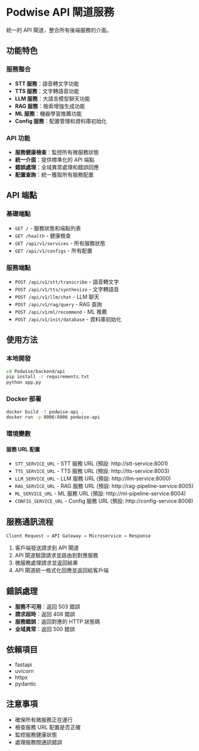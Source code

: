 # Podwise API 閘道服務

統一的 API 閘道，整合所有後端服務的介面。

## 功能特色

### 服務整合
- **STT 服務**：語音轉文字功能
- **TTS 服務**：文字轉語音功能
- **LLM 服務**：大語言模型聊天功能
- **RAG 服務**：檢索增強生成功能
- **ML 服務**：機器學習推薦功能
- **Config 服務**：配置管理和資料庫初始化

### API 功能
- **服務健康檢查**：監控所有微服務狀態
- **統一介面**：提供標準化的 API 端點
- **錯誤處理**：全域異常處理和錯誤回應
- **配置查詢**：統一獲取所有服務配置

## API 端點

### 基礎端點
- `GET /` - 服務狀態和端點列表
- `GET /health` - 健康檢查
- `GET /api/v1/services` - 所有服務狀態
- `GET /api/v1/configs` - 所有配置

### 服務端點
- `POST /api/v1/stt/transcribe` - 語音轉文字
- `POST /api/v1/tts/synthesize` - 文字轉語音
- `POST /api/v1/llm/chat` - LLM 聊天
- `POST /api/v1/rag/query` - RAG 查詢
- `POST /api/v1/ml/recommend` - ML 推薦
- `POST /api/v1/init/database` - 資料庫初始化

## 使用方法

### 本地開發
```bash
cd Podwise/backend/api
pip install -r requirements.txt
python app.py
```

### Docker 部署
```bash
docker build -t podwise-api .
docker run -p 8006:8006 podwise-api
```

### 環境變數

#### 服務 URL 配置
- `STT_SERVICE_URL` - STT 服務 URL (預設: http://stt-service:8001)
- `TTS_SERVICE_URL` - TTS 服務 URL (預設: http://tts-service:8003)
- `LLM_SERVICE_URL` - LLM 服務 URL (預設: http://llm-service:8000)
- `RAG_SERVICE_URL` - RAG 服務 URL (預設: http://rag-pipeline-service:8005)
- `ML_SERVICE_URL` - ML 服務 URL (預設: http://ml-pipeline-service:8004)
- `CONFIG_SERVICE_URL` - Config 服務 URL (預設: http://config-service:8008)

## 服務通訊流程

```
Client Request → API Gateway → Microservice → Response
```

1. 客戶端發送請求到 API 閘道
2. API 閘道驗證請求並路由到對應服務
3. 微服務處理請求並返回結果
4. API 閘道統一格式化回應並返回給客戶端

## 錯誤處理

- **服務不可用**：返回 503 錯誤
- **請求超時**：返回 408 錯誤
- **服務錯誤**：返回對應的 HTTP 狀態碼
- **全域異常**：返回 500 錯誤

## 依賴項目

- fastapi
- uvicorn
- httpx
- pydantic

## 注意事項

- 確保所有微服務正在運行
- 檢查服務 URL 配置是否正確
- 監控服務健康狀態
- 處理服務間通訊錯誤 